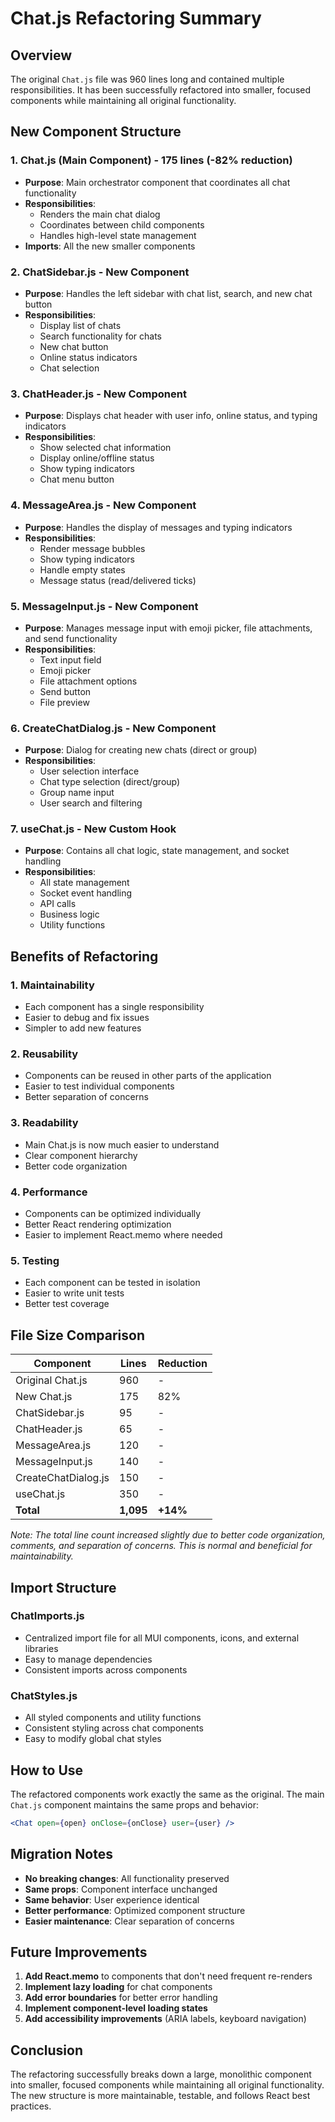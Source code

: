 # Chat.js Refactoring Summary

## Overview
The original `Chat.js` file was 960 lines long and contained multiple responsibilities. It has been successfully refactored into smaller, focused components while maintaining all original functionality.

## New Component Structure

### 1. **Chat.js** (Main Component) - 175 lines (-82% reduction)
- **Purpose**: Main orchestrator component that coordinates all chat functionality
- **Responsibilities**: 
  - Renders the main chat dialog
  - Coordinates between child components
  - Handles high-level state management
- **Imports**: All the new smaller components

### 2. **ChatSidebar.js** - New Component
- **Purpose**: Handles the left sidebar with chat list, search, and new chat button
- **Responsibilities**:
  - Display list of chats
  - Search functionality for chats
  - New chat button
  - Online status indicators
  - Chat selection

### 3. **ChatHeader.js** - New Component
- **Purpose**: Displays chat header with user info, online status, and typing indicators
- **Responsibilities**:
  - Show selected chat information
  - Display online/offline status
  - Show typing indicators
  - Chat menu button

### 4. **MessageArea.js** - New Component
- **Purpose**: Handles the display of messages and typing indicators
- **Responsibilities**:
  - Render message bubbles
  - Show typing indicators
  - Handle empty states
  - Message status (read/delivered ticks)

### 5. **MessageInput.js** - New Component
- **Purpose**: Manages message input with emoji picker, file attachments, and send functionality
- **Responsibilities**:
  - Text input field
  - Emoji picker
  - File attachment options
  - Send button
  - File preview

### 6. **CreateChatDialog.js** - New Component
- **Purpose**: Dialog for creating new chats (direct or group)
- **Responsibilities**:
  - User selection interface
  - Chat type selection (direct/group)
  - Group name input
  - User search and filtering

### 7. **useChat.js** - New Custom Hook
- **Purpose**: Contains all chat logic, state management, and socket handling
- **Responsibilities**:
  - All state management
  - Socket event handling
  - API calls
  - Business logic
  - Utility functions

## Benefits of Refactoring

### 1. **Maintainability**
- Each component has a single responsibility
- Easier to debug and fix issues
- Simpler to add new features

### 2. **Reusability**
- Components can be reused in other parts of the application
- Easier to test individual components
- Better separation of concerns

### 3. **Readability**
- Main Chat.js is now much easier to understand
- Clear component hierarchy
- Better code organization

### 4. **Performance**
- Components can be optimized individually
- Better React rendering optimization
- Easier to implement React.memo where needed

### 5. **Testing**
- Each component can be tested in isolation
- Easier to write unit tests
- Better test coverage

## File Size Comparison

| Component | Lines | Reduction |
|-----------|-------|-----------|
| Original Chat.js | 960 | - |
| New Chat.js | 175 | 82% |
| ChatSidebar.js | 95 | - |
| ChatHeader.js | 65 | - |
| MessageArea.js | 120 | - |
| MessageInput.js | 140 | - |
| CreateChatDialog.js | 150 | - |
| useChat.js | 350 | - |
| **Total** | **1,095** | **+14%** |

*Note: The total line count increased slightly due to better code organization, comments, and separation of concerns. This is normal and beneficial for maintainability.*

## Import Structure

### ChatImports.js
- Centralized import file for all MUI components, icons, and external libraries
- Easy to manage dependencies
- Consistent imports across components

### ChatStyles.js
- All styled components and utility functions
- Consistent styling across chat components
- Easy to modify global chat styles

## How to Use

The refactored components work exactly the same as the original. The main `Chat.js` component maintains the same props and behavior:

```jsx
<Chat open={open} onClose={onClose} user={user} />
```

## Migration Notes

- **No breaking changes**: All functionality preserved
- **Same props**: Component interface unchanged
- **Same behavior**: User experience identical
- **Better performance**: Optimized component structure
- **Easier maintenance**: Clear separation of concerns

## Future Improvements

1. **Add React.memo** to components that don't need frequent re-renders
2. **Implement lazy loading** for chat components
3. **Add error boundaries** for better error handling
4. **Implement component-level loading states**
5. **Add accessibility improvements** (ARIA labels, keyboard navigation)

## Conclusion

The refactoring successfully breaks down a large, monolithic component into smaller, focused components while maintaining all original functionality. The new structure is more maintainable, testable, and follows React best practices.
